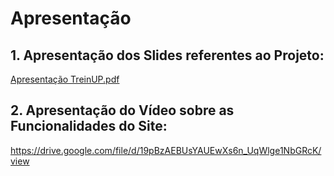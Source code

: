# Apresentação

## 1. Apresentação dos Slides referentes ao Projeto:

[Apresentação TreinUP.pdf](https://github.com/user-attachments/files/20884073/Apresentacao.TreinUP.pdf)

## 2. Apresentação do Vídeo sobre as Funcionalidades do Site:

https://drive.google.com/file/d/19pBzAEBUsYAUEwXs6n_UqWlge1NbGRcK/view
